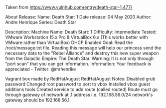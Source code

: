 Taken from https://www.vulnhub.com/entry/death-star-1,477/ 

About Release:
    Name: Death Star: 1
    Date release: 04 May 2020
    Author: Andre Henrique
    Series: Death Star

Description:
    Machine Name: Death Start: 1
    Difficulty: Intermediate
    Tested: VMware Workstation 15.x Pro & VirtualBox 6.x (This works better with VMware rather than VirtualBox)
    DHCP Enabled
    Goal: Read the /root/message.txt file. Reading this message will help our princess send the necessary data to the "Rebel Alliance" and destroy this new super weapon from the Galactic Empire: The Death Star.
    Warning: It is not only through "port scan" that you can get information.
    Information: Your feedback is appreciated - Twitter: @mrhenrike

Vagrant box made by RedHatAugust
RedHatAugust Notes:
    Disabled grub password
    Changed root password to port to vbox
    Installed vbox guest additions tools
    Created service to add route (called routed)
    Route must go through gateway of network at .1 address
      i.e. 192.168.56.0/24 network's gateway should be 192.168.56.1
